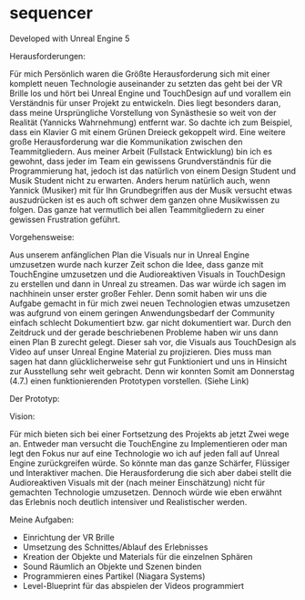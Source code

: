 # sequencer

Developed with Unreal Engine 5


Herausforderungen:

Für mich Persönlich waren die Größte Herausforderung sich mit einer komplett neuen Technologie auseinander zu setzten das geht bei der VR Brille los und hört bei Unreal Engine und TouchDesign auf und vorallem ein Verständnis für unser Projekt zu entwickeln. Dies liegt besonders daran, dass meine Ursprüngliche Vorstellung von Synästhesie so weit von der Realität (Yannicks Wahrnehmung) entfernt war. So dachte ich zum Beispiel, dass ein Klavier G mit einem Grünen Dreieck gekoppelt wird.
Eine weitere große Herausforderung war die Kommunikation zwischen den Teammitgliedern. Aus meiner Arbeit (Fullstack Entwicklung) bin ich es gewohnt, dass jeder im Team ein gewissens Grundverständnis für die Programmierung hat, jedoch ist das natürlich von einem Design Student und Musik Student nicht zu erwarten. Anders herum natürlich auch, wenn Yannick (Musiker) mit für Ihn Grundbegriffen aus der Musik versucht etwas auszudrücken ist es auch oft schwer dem ganzen ohne Musikwissen zu folgen. Das ganze hat vermutlich bei allen Teammitgliedern zu einer gewissen Frustration geführt.


Vorgehensweise:

Aus unserem anfänglichen Plan die Visuals nur in Unreal Engine umzusetzen wurde nach kurzer Zeit schon die Idee, dass ganze mit TouchEngine umzusetzen und die Audioreaktiven Visuals in TouchDesign zu erstellen und dann in Unreal zu streamen. Das war würde ich sagen im nachhinein unser erster großer Fehler. Denn somit haben wir uns die Aufgabe gemacht in für mich zwei neuen Technologien etwas umzusetzen was aufgrund von einem geringen Anwendungsbedarf der Community einfach schlecht Dokumentiert bzw. gar nicht dokumentiert war. Durch den Zeitdruck und der gerade beschriebenen Probleme haben wir uns dann einen Plan B zurecht gelegt. Dieser sah vor, die Visuals aus TouchDesign als Video auf unser Unreal Engine Material zu projizieren. Dies muss man sagen hat dann glücklicherweise sehr gut Funktioniert und uns in Hinsicht zur Ausstellung sehr weit gebracht. Denn wir konnten Somit am Donnerstag (4.7.) einen funktionierenden Prototypen vorstellen. (Siehe Link)


Der Prototyp:




Vision:

Für mich bieten sich bei einer Fortsetzung des Projekts ab jetzt Zwei wege an. Entweder man versucht die TouchEngine zu Implementieren oder man legt den Fokus nur auf eine Technologie wo ich auf jeden fall auf Unreal Engine zurückgreifen würde. So könnte man das ganze Schärfer, Flüssiger und Interaktiver machen. Die Herausforderung die sich aber dabei stellt die Audioreaktiven Visuals mit der (nach meiner Einschätzung) nicht für gemachten Technologie umzusetzen. Dennoch würde wie eben erwähnt das Erlebnis noch deutlich intensiver und Realistischer werden.


Meine Aufgaben:

- Einrichtung der VR Brille
- Umsetzung des Schnittes/Ablauf des Erlebnisses
- Kreation der Objekte und Materials für die einzelnen Sphären 
- Sound Räumlich an Objekte und Szenen binden
- Programmieren eines Partikel (Niagara Systems)
- Level-Blueprint für das abspielen der Videos programmiert
